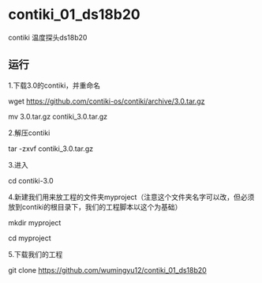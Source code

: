 # contiki_01_ds18b20
contiki 温度探头ds18b20

运行
--------------------
1.下载3.0的contiki，并重命名

wget https://github.com/contiki-os/contiki/archive/3.0.tar.gz

mv 3.0.tar.gz contiki_3.0.tar.gz

2.解压contiki

tar -zxvf contiki_3.0.tar.gz

3.进入

cd contiki-3.0

4.新建我们用来放工程的文件夹myproject（注意这个文件夹名字可以改，但必须放到contiki的根目录下，我们的工程脚本以这个为基础）

mkdir myproject

cd myproject

5.下载我们的工程

git clone https://github.com/wumingyu12/contiki_01_ds18b20
